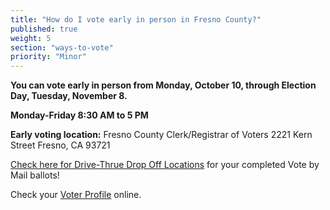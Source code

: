 ```yaml
---
title: "How do I vote early in person in Fresno County?"
published: true
weight: 5
section: "ways-to-vote"
priority: "Minor"
---
```

**You can vote early in person from Monday, October 10, through Election Day, Tuesday, November 8.**  

**Monday-Friday 8:30 AM to 5 PM**  

**Early voting location:** Fresno County Clerk/Registrar of Voters 2221 Kern Street Fresno, CA 93721  

[Check here for Drive-Thrue Drop Off Locations](http://www.co.fresno.ca.us/DepartmentPage.aspx?id=53119) for your completed Vote by Mail ballots!  

Check your [Voter Profile](http://www.co.fresno.ca.us/DepartmentPage.aspx?id=67205) online.  

